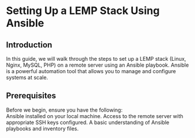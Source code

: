 # Setting Up a LEMP Stack Using Ansible
## Introduction
In this guide, we will walk through the steps to set up a LEMP stack (Linux, Nginx, MySQL, PHP) on a remote server using an Ansible playbook. Ansible is a powerful automation tool that allows you to manage and configure systems at scale.
## Prerequisites
Before we begin, ensure you have the following:  
Ansible installed on your local machine.
Access to the remote server with appropriate SSH keys configured.
A basic understanding of Ansible playbooks and inventory files.
